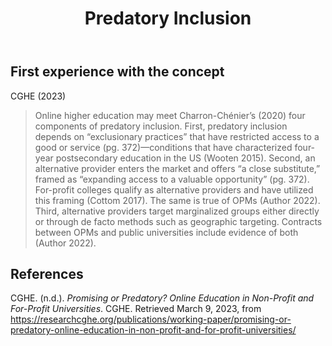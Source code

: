 ﻿---
title: Predatory Inclusion
---
## First experience with the concept

CGHE (2023)
> Online higher education may meet Charron-Chénier’s (2020) four components of predatory inclusion. First, predatory inclusion depends on “exclusionary practices” that have restricted access to a good or service (pg. 372)—conditions that have characterized four-year postsecondary education in the US (Wooten 2015). Second, an alternative provider enters the market and offers “a close substitute,” framed as “expanding access to a valuable opportunity” (pg. 372). For-profit colleges qualify as alternative providers and have utilized this framing (Cottom 2017). The same is true of OPMs (Author 2022). Third, alternative providers target marginalized groups either directly or through de facto methods such as geographic targeting. Contracts between OPMs and public universities include evidence of both (Author 2022).



## References

CGHE. (n.d.). *Promising or Predatory? Online Education in Non-Profit and For-Profit Universities*. CGHE. Retrieved March 9, 2023, from <https://researchcghe.org/publications/working-paper/promising-or-predatory-online-education-in-non-profit-and-for-profit-universities/>